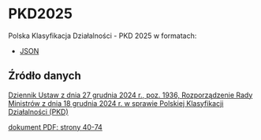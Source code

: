 # PKD2025

Polska Klasyfikacja Działalności - PKD 2025 w formatach:

* [JSON](https://github.com/Dane-Nieugotowane/PKD2025/blob/main/json/pkd-2025.json)

## Źródło danych

[Dziennik Ustaw z dnia 27 grudnia 2024 r., poz. 1936, Rozporządzenie Rady Ministrów z dnia 18 grudnia 2024 r. w sprawie Polskiej Klasyfikacji Działalności (PKD)](https://dziennikustaw.gov.pl/DU/2024/1936)

[dokument PDF: strony 40-74](https://dziennikustaw.gov.pl/D2024000193601.pdf)